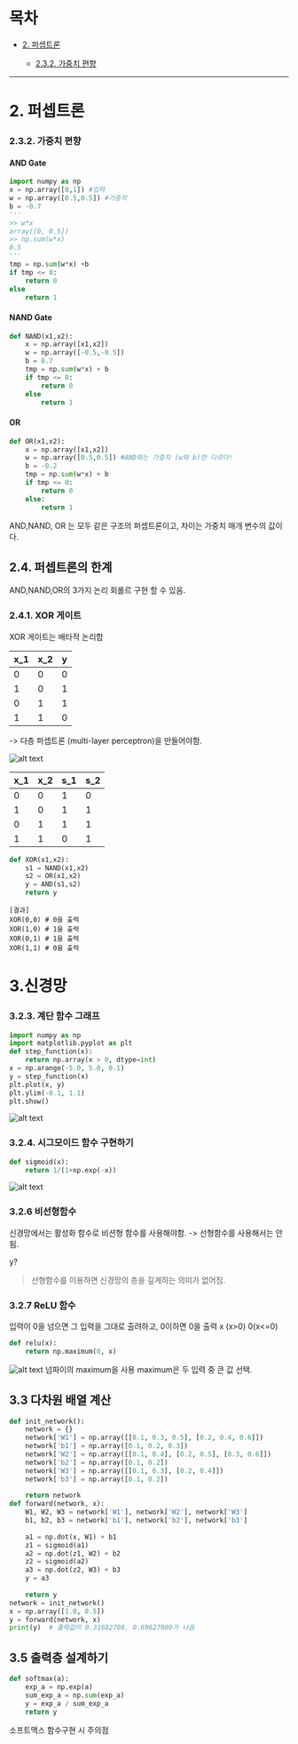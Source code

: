 # 목차
* [2. 퍼셉트론](#2-퍼셉트론)

    * [2.3.2. 가중치 편향](#232-가중치-편향)

---
# 2. 퍼셉트론
### 2.3.2. 가중치 편향
#### AND Gate
```python
import numpy as np
x = np.array([0,1]) #입력
w = np.array([0.5,0.5]) #가중치
b = -0.7
'''
>> w*x
array([0, 0.5])
>> np.sum(w*x)
0.5
'''
tmp = np.sum(w*x) +b
if tmp <= 0:
    return 0
else
    return 1
```

#### NAND Gate
```python
def NAND(x1,x2):
    x = np.array([x1,x2])
    w = np.array([-0.5,-0.5])
    b = 0.7
    tmp = np.sum(w*x) + b
    if tmp <= 0:
        return 0
    else
        return 1
```
#### OR
```python
def OR(x1,x2):
    x = np.array([x1,x2])
    w = np.array([0.5,0.5]) #AND와는 가중치 (w와 b)만 다르다!
    b = -0.2
    tmp = np.sum(w*x) + b
    if tmp <= 0:
        return 0
    else:
        return 1
```
AND,NAND, OR 는 모두 같은 구조의 퍼셉트론이고, 차이는 가중치 매개 변수의 값이다.
## 2.4. 퍼셉트론의 한계
AND,NAND,OR의 3가지 논리 회롤르 구현 할 수 있음.
### 2.4.1. XOR 게이트
XOR 게이트는 배타적 논리합

|x_1|x_2|y|
|---|---|---|
|0|0|0|
|1|0|1|
|0|1|1|
|1|1|0|

-> 다층 퍼셉트론 (multi-layer perceptron)을 만들어야함.

![alt text](image-1.png)

|x_1|x_2|s_1|s_2|
|---|---|---|---|
|0|0|1|0|0
|1|0|1|1|1
|0|1|1|1|1
|1|1|0|1|0
```python
def XOR(x1,x2):
    s1 = NAND(x1,x2)
    s2 = OR(x1,x2)
    y = AND(s1,s2)
    return y
```
```
[결과]
XOR(0,0) # 0을 출력
XOR(1,0) # 1을 출력
XOR(0,1) # 1을 출력
XOR(1,1) # 0을 출력
```
# 3.신경망
### 3.2.3. 계단 함수 그래프

```python
import numpy as np
import matplotlib.pyplot as plt
def step_function(x):
    return np.array(x > 0, dtype=int)
x = np.arange(-5.0, 5.0, 0.1)
y = step_function(x)
plt.plot(x, y)
plt.ylim(-0.1, 1.1)
plt.show()
```
![alt text](image-2.png)
### 3.2.4. 시그모이드 함수 구현하기
```python
def sigmoid(x):
    return 1/(1+np.exp(-x))
```
![alt text](image-3.png)
### 3.2.6 비선형함수
신경망에서는 활성화 함수로 비션형 함수를 사용해야함.
-> 선형함수를 사용해서는 안됨.

y?
>선형함수를 이용하면 신경망의 층을 깊게하는 의미가 없어짐.
### 3.2.7 ReLU 함수
입력이 0을 넘으면 그 입력을 그대로 출려하고, 0이하면 0을 출력
x (x>0)
0(x<=0)
```python
def relu(x):
    return np.maximum(0, x)
```
![alt text](image-5.png)
넘파이의 maximum을 사용
maximum은 두 입력 중 큰 값 선택.

## 3.3 다차원 배열 계산
```python
def init_network():
    network = {}
    network['W1'] = np.array([[0.1, 0.3, 0.5], [0.2, 0.4, 0.6]])
    network['b1'] = np.array([0.1, 0.2, 0.3])
    network['W2'] = np.array([[0.1, 0.4], [0.2, 0.5], [0.3, 0.6]])
    network['b2'] = np.array([0.1, 0.2])
    network['W3'] = np.array([[0.1, 0.3], [0.2, 0.4]])
    network['b3'] = np.array([0.1, 0.2])
    
    return network
def forward(network, x):
    W1, W2, W3 = network['W1'], network['W2'], network['W3']
    b1, b2, b3 = network['b1'], network['b2'], network['b3']
    
    a1 = np.dot(x, W1) + b1
    z1 = sigmoid(a1)
    a2 = np.dot(z1, W2) + b2
    z2 = sigmoid(a2)
    a3 = np.dot(z2, W3) + b3
    y = a3
    
    return y
network = init_network()
x = np.array([1.0, 0.5])
y = forward(network, x)
print(y)  # 출력값이 0.31682708, 0.69627909가 나옴
```
## 3.5 출력층 설계하기
```python
def softmax(a):
    exp_a = np.exp(a)
    sum_exp_a = np.sum(exp_a)
    y = exp_a / sum_exp_a
    return y
```
소프트맥스 함수구현 시 주의점